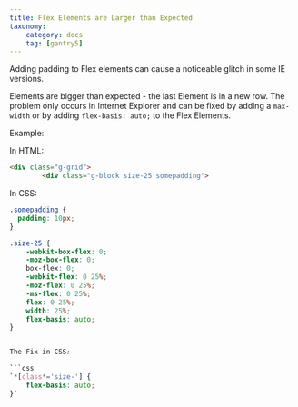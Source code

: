 ```yaml
---
title: Flex Elements are Larger than Expected
taxonomy:
    category: docs
    tag: [gantry5]
---
```


Adding padding to Flex elements can cause a noticeable glitch in some IE versions. 

Elements are bigger than expected - the last Element is in a new row. The problem only occurs in Internet Explorer and can be fixed by adding a `max-width` or by adding `flex-basis: auto;` to the Flex Elements.

Example:

In HTML:

```html
<div class="g-grid">                        
        <div class="g-block size-25 somepadding">
```

In CSS:

```css
.somepadding {
  padding: 10px;
}

.size-25 {
    -webkit-box-flex: 0;
    -moz-box-flex: 0;
    box-flex: 0;
    -webkit-flex: 0 25%;
    -moz-flex: 0 25%;
    -ms-flex: 0 25%;
    flex: 0 25%;
    width: 25%;
    flex-basis: auto;
}


The Fix in CSS:

```css
`*[class*='size-'] {
    flex-basis: auto;
}`